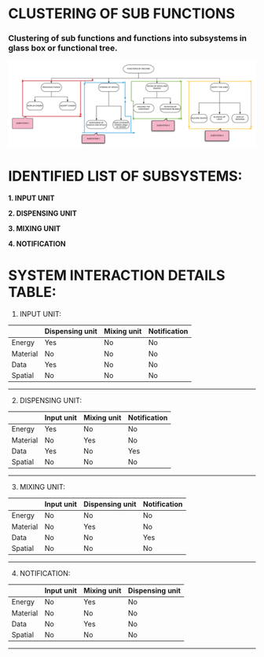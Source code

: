 # CLUSTERING OF SUB FUNCTIONS

### Clustering of sub functions and functions into subsystems in glass box or functional tree.

![](https://github.com/f-division-2019-2020-odd/Repo-03/blob/master/FUNCTION%20CHART%20(2).png?raw=true)

# IDENTIFIED LIST OF SUBSYSTEMS:
**1. INPUT UNIT**

**2. DISPENSING UNIT**

**3. MIXING UNIT**

**4. NOTIFICATION**


# SYSTEM INTERACTION DETAILS TABLE:

1. INPUT UNIT:

||Dispensing unit|Mixing unit|Notification|
|--|--|--|--|
|Energy|Yes|No|No|
|Material|No|No|No|
|Data|Yes|No|No|
|Spatial|No|No|No|

***

2. DISPENSING UNIT:

||Input unit|Mixing unit|Notification|
|--|--|--|--|
|Energy|Yes|No|No|
|Material|No|Yes|No|
|Data|Yes|No|Yes|
|Spatial|No|No|No|

***


3. MIXING UNIT:

||Input unit|Dispensing unit|Notification|
|--|--|--|--|
|Energy|No|No|No|
|Material|No|Yes|No|
|Data|No|No|Yes|
|Spatial|No|No|No|

***

4. NOTIFICATION:

||Input unit|Mixing unit|Dispensing unit|
|--|--|--|--|
|Energy|No|Yes|No|
|Material|No|No|No|
|Data|No|Yes|No|
|Spatial|No|No|No|
***









